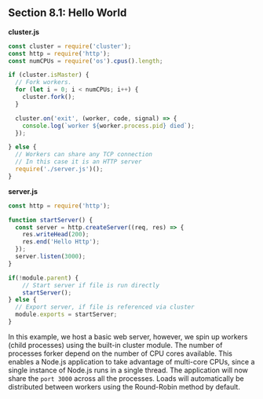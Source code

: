 ## Section 8.1: Hello World

**cluster.js**

```js
const cluster = require('cluster');
const http = require('http');
const numCPUs = require('os').cpus().length;

if (cluster.isMaster) {
  // Fork workers.
  for (let i = 0; i < numCPUs; i++) {
    cluster.fork();
  }

  cluster.on('exit', (worker, code, signal) => {
    console.log(`worker ${worker.process.pid} died`);
  });

} else {
  // Workers can share any TCP connection
  // In this case it is an HTTP server
  require('./server.js')();
}
```


**server.js**

```js
const http = require('http');

function startServer() {
  const server = http.createServer((req, res) => {
    res.writeHead(200);
    res.end('Hello Http');
  });
  server.listen(3000);
}

if(!module.parent) {
    // Start server if file is run directly
    startServer();
} else {
  // Export server, if file is referenced via cluster
  module.exports = startServer;
}
```

In this example, we host a basic web server, however, we spin up workers (child 
processes) using the built-in cluster module. The number of processes forker depend on 
the number of CPU cores available. This enables a Node.js application to take 
advantage of multi-core CPUs, since a single instance of Node.js runs in a single 
thread. The application will now share the `port 3000` across all the processes. Loads 
will automatically be distributed between workers using the Round-Robin method by 
default.

